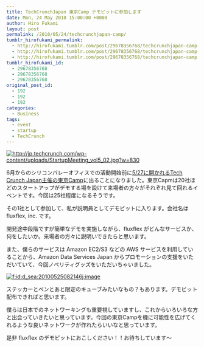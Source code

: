 ```yaml
---
title: TechCrunchJapan 東京Camp デモピットに参加します
date: Mon, 24 May 2010 15:00:00 +0000
author: Hiro Fukami
layout: post
permalink: /2010/05/24/techcrunchjapan-camp/
tumblr_hirofukami_permalink:
  - http://hirofukami.tumblr.com/post/29678356768/techcrunchjapan-camp
  - http://hirofukami.tumblr.com/post/29678356768/techcrunchjapan-camp
  - http://hirofukami.tumblr.com/post/29678356768/techcrunchjapan-camp
tumblr_hirofukami_id:
  - 29678356768
  - 29678356768
  - 29678356768
original_post_id:
  - 192
  - 192
  - 192
categories:
  - Business
tags:
  - event
  - startup
  - TechCrunch
---
```

<div class="section">
  <p>
    <a href="http://jp.techcrunch.com/wp-content/uploads/StartupMeeting_vol5_02.jpg" class="http-image" target="_blank"><img src="http://jp.techcrunch.com/wp-content/uploads/StartupMeeting_vol5_02.jpg?w=830" class="http-image" alt="http://jp.techcrunch.com/wp-content/uploads/StartupMeeting_vol5_02.jpg?w=830" data-recalc-dims="1" /></a>
  </p>
  
  <p>
    6月からのシリコンバレーオフィスでの活動開始前に<a href="http://www.tokyocamp.net/archives/635" target="_blank">5/27に開かれるTech Crunch Japan主催の東京Camp</a>に出ることになりました。東京Capmは20社ほどのスタートアップがデモする場を設けて来場者の方々がそれぞれ見て回れるイベントです。今回は25社程度になるそうです。
  </p>
  
  <p>
    その1社として参加して、私が説明員としてデモビットに入ります。会社名は fluxflex, inc. です。
  </p>
  
  <p>
    開発途中段階ですが簡単なデモを実施しながら、fluxflex がどんなサービスか、何をしたいか。来場者の方々に説明いできたらと思います。
  </p>
  
  <p>
    また、僕らのサービスは Amazon EC2/S3 などの AWS サービスを利用していることから、Amazon Data Services Japan からプロモーションの支援をいただいていて、今回ノベリティグッズをいただいちゃいました。
  </p>
  
  <p>
    <a href="http://f.hatena.ne.jp/d_sea/20100525082146" class="hatena-fotolife" target="_blank"><img src="http://cdn-ak.f.st-hatena.com/images/fotolife/d/d_sea/20100525/20100525082146.jpg?w=830" alt="f:id:d_sea:20100525082146j:image" title="f:id:d_sea:20100525082146j:image" class="hatena-fotolife" data-recalc-dims="1" /></a>
  </p>
  
  <p>
    ステッカーとペンとあと限定のキューブみたいなもの？もあります。デモビット配布できればと思います。
  </p>
  
  <p>
    僕らは日本でのネットワーキングも重要視していますし、これからいろいろな方と出会っていきたいと思っています。今回の東京Campを機に可能性を広げてくれるような良いネットワークが作れたらいいなと思っています。
  </p>
  
  <p>
    是非 fluxflex のデモピットにおこしください！！お待ちしています～
  </p>
</div>